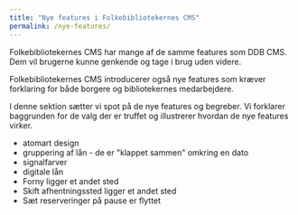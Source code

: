 ```yaml
---
title: "Nye features i Folkebibliotekernes CMS"
permalink: /nye-features/
---
```


Folkebibliotekernes CMS har mange af de samme features som DDB CMS. Dem vil brugerne kunne genkende og tage i brug uden videre.

Folkebibliotekernes CMS introducerer også nye features som kræver forklaring for både borgere og bibliotekernes medarbejdere. 

I denne sektion sætter vi spot på de nye features og begreber. Vi forklarer baggrunden for de valg der er truffet og illustrerer hvordan de nye features virker.


- atomart design
- gruppering af lån - de er "klappet sammen" omkring en dato
- signalfarver
- digitale lån
- Forny ligger et andet sted
- Skift afhentningssted ligger et andet sted
- Sæt reserveringer på pause er flyttet
